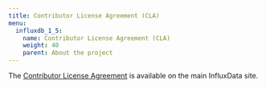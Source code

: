 ```yaml
---
title: Contributor License Agreement (CLA)
menu:
  influxdb_1_5:
    name: Contributor License Agreement (CLA)
    weight: 40
    parent: About the project
---
```


The [Contributor License Agreement](https://www.influxdata.com/legal/cla/) is available on the main InfluxData site.
